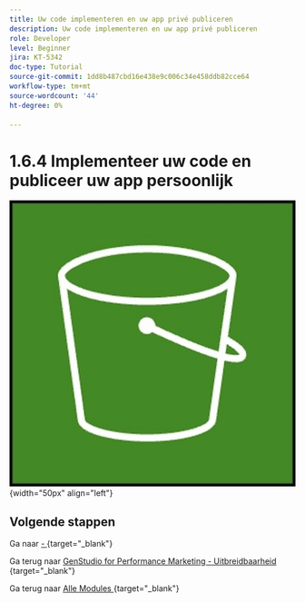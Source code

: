 ```yaml
---
title: Uw code implementeren en uw app privé publiceren
description: Uw code implementeren en uw app privé publiceren
role: Developer
level: Beginner
jira: KT-5342
doc-type: Tutorial
source-git-commit: 1dd8b487cbd16e438e9c006c34e458ddb82cce64
workflow-type: tm+mt
source-wordcount: '44'
ht-degree: 0%

---
```


# 1.6.4 Implementeer uw code en publiceer uw app persoonlijk



![ ETL ](./images/s3.jpeg){width="50px" align="left"}

## Volgende stappen

Ga naar [ - ](./ex2.md){target="_blank"}

Ga terug naar [ GenStudio for Performance Marketing - Uitbreidbaarheid ](./genstudioext.md){target="_blank"}

Ga terug naar [ Alle Modules ](./../../../overview.md){target="_blank"}
